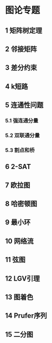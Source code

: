 # 图论专题

## 1 矩阵树定理

## 2 邻接矩阵



## 3 差分约束

## 4 k短路

## 5 连通性问题

### 5.1 强连通分量

### 5.2 双联通分量

### 5.3 割点和桥

## 6 2-SAT

## 7 欧拉图

## 8 哈密顿图

## 9 最小环

## 10 网络流

## 11 弦图

## 12 LGV引理

## 13 图着色

## 14 Prufer序列

## 15 二分图



